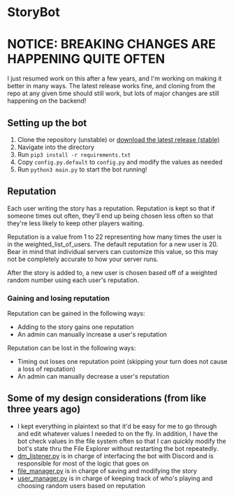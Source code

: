 # StoryBot

# NOTICE: BREAKING CHANGES ARE HAPPENING QUITE OFTEN
I just resumed work on this after a few years, and I'm working on making it better in many ways. The latest release works fine, and cloning from the repo at any given time should still work, but lots of major changes are still happening on the backend!

## Setting up the bot
1. Clone the repository (unstable) or [download the latest release (stable)](https://github.com/2br-2b/StoryBot/releases)
2. Navigate into the directory
3. Run `pip3 install -r requirements.txt`
4. Copy `config.py.default` to `config.py` and modify the values as needed
5. Run `python3 main.py` to start the bot running!

## Reputation
Each user writing the story has a reputation. Reputation is kept so that if someone times out often, they'll end up being chosen less often so that they're less likely to keep other players waiting.

Reputation is a value from 1 to 22 representing how many times the user is in the weighted_list_of_users. The default reputation for a new user is 20. Bear in mind that individual servers can customize this value, so this may not be completely accurate to how your server runs.

After the story is added to, a new user is chosen based off of a weighted random number using each user's reputation.

### Gaining and losing reputation
Reputation can be gained in the following ways:
- Adding to the story gains one reputation
- An admin can manually increase a user's reputation

Reputation can be lost in the following ways:
- Timing out loses one reputation point (skipping your turn does not cause a loss of reputation)
- An admin can manually decrease a user's reputation

## Some of my design considerations (from like three years ago)
- I kept everything in plaintext so that it'd be easy for me to go through and edit whatever values I needed to on the fly. In addition, I have the bot check values in the file system often so that I can quickly modify the bot's state thru the File Explorer without restarting the bot repeatedly.
- [dm_listener.py](cogs/dm_listener.py) is in charge of interfacing the bot with Discord and is responsible for most of the logic that goes on
- [file_manager.py](file_manager.py) is in charge of saving and modifying the story
- [user_manager.py](user_manager.py) is in charge of keeping track of who's playing and choosing random users based on reputation
